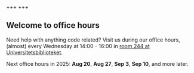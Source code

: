 +++
+++

## Welcome to office hours

Need help with anything code related? Visit us during our office hours,
(almost) every Wednesday at 14:00 - 16:00 in [room 244 at Universitetsbiblioteket](https://link.mazemap.com/uUsb9EWs).

Next office hours in 2025:
**Aug 20**,
**Aug 27**,
**Sep 3**,
**Sep 10**,
and more later.
